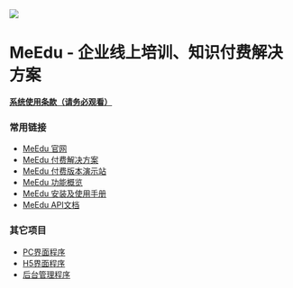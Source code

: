 <a href="https://codecov.io/gh/Qsnh/meedu">
  <img src="https://codecov.io/gh/Qsnh/meedu/branch/master/graph/badge.svg" />
</a>

# MeEdu - 企业线上培训、知识付费解决方案

[**系统使用条款（请务必观看）**](https://www.yuque.com/meedu/fvvkbf/amfw7z)    

### 常用链接

- [MeEdu 官网](https://meedu.vip)
- [MeEdu 付费解决方案](https://meedu.vip/price.html)
- [MeEdu 付费版本演示站](https://meedu.vip/cases.html)
- [MeEdu 功能概览](https://www.yuque.com/meedu/fvvkbf/gpx5ed)
- [MeEdu 安装及使用手册](https://www.yuque.com/meedu/fvvkbf)
- [MeEdu API文档](https://meedu-v2-xiaoteng.doc.coding.io/)

### 其它项目

- [PC界面程序](https://github.com/Meedu/pc-v1)
- [H5界面程序](https://github.com/Meedu/h5-v1)
- [后台管理程序](https://github.com/Meedu/backend-v2)